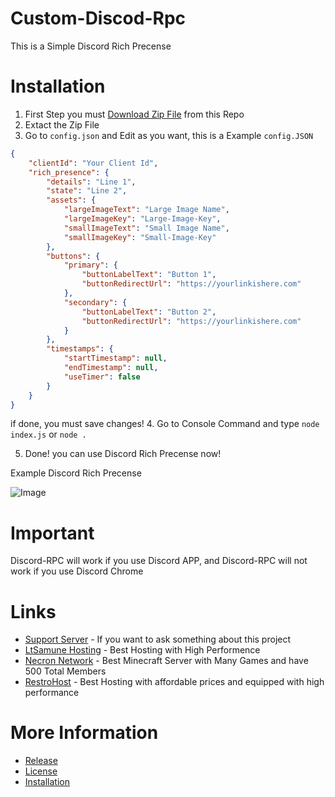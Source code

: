 # Custom-Discod-Rpc

This is a Simple Discord Rich Precense

# Installation
1. First Step you must [Download Zip File](https://github.com/ClueForce/Custom-Discord-Rpc/releases/tag/1.0) from this Repo
2. Extact the Zip File
3. Go to `config.json` and Edit as you want, this is a Example `config.JSON`
```json
{
    "clientId": "Your Client Id",
    "rich_presence": {
        "details": "Line 1",
        "state": "Line 2",
        "assets": {
            "largeImageText": "Large Image Name",
            "largeImageKey": "Large-Image-Key",
            "smallImageText": "Small Image Name",
            "smallImageKey": "Small-Image-Key"
        },
        "buttons": {
            "primary": {
                "buttonLabelText": "Button 1",
                "buttonRedirectUrl": "https://yourlinkishere.com"
            },
            "secondary": {
                "buttonLabelText": "Button 2",
                "buttonRedirectUrl": "https://yourlinkishere.com"
            }
        },
        "timestamps": {
            "startTimestamp": null,
            "endTimestamp": null,
            "useTimer": false
        }
    }
}
```
if done, you must save changes!
4. Go to Console Command and type `node index.js` or `node .`

5. Done! you can use Discord Rich Precense now!

Example Discord Rich Precense

![Image](https://cdn.discordapp.com/attachments/818356648107966527/864775609792069702/owner-discussion-channel_-_Discord_7_14_2021_2_47_22_PM_2.png)

# Important
Discord-RPC will work if you use Discord APP, and Discord-RPC will not work if you use Discord Chrome

# Links
- [Support Server](https://discord.gg/44SvhqSRH7) - If you want to ask something about this project
- [LtSamune Hosting](https://discord.ltsamune-hosting.store) - Best Hosting with High Performence
- [Necron Network](https://discord.gg/9C9WeXGpWG) - Best Minecraft Server with Many Games and have 500 Total Members
- [RestroHost](https://discord.restrohost.my.id) - Best Hosting with affordable prices and equipped with high performance

# More Information
- [Release](https://github.com/ClueForce/Custom-Discord-Rpc/releases/tag/1.0)
- [License](https://github.com/ClueForce/Custom-Discord-Rpc/blob/master/LICENSE)
- [Installation](https://github.com/ClueForce/Custom-Discord-Rpc/blob/master/README.md#installation)
